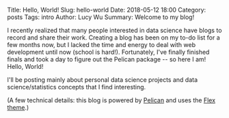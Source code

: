 Title: Hello, World!
Slug: hello-world
Date: 2018-05-12 18:00
Category: posts
Tags: intro
Author: Lucy Wu
Summary: Welcome to my blog!

I recently realized that many people interested in data science have blogs to record and share their work. Creating a blog has been on my to-do list for a few months now, but I lacked the time and energy to deal with web development until now (school is hard!). Fortunately, I've finally finished finals and took a day to figure out the Pelican package -- so here I am! Hello, World!

I'll be posting mainly about personal data science projects and data science/statistics concepts that I find interesting.

(A few technical details: this blog is powered by [Pelican](https://blog.getpelican.com/) and uses the [Flex theme](https://github.com/alexandrevicenzi/flex).)

